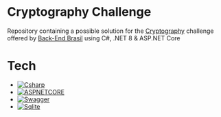 # Cryptography Challenge

Repository containing a possible solution for the [Cryptography](https://github.com/backend-br/desafios/blob/master/cryptography/PROBLEM.md) challenge offered by [
Back-End Brasil](https://github.com/backend-br/desafios) using C#, .NET 8 & ASP.NET Core

# Tech

- [![Csharp][Csharp]][Csharp-url]
- [![ASPNETCORE][ASPNETCORE]][ASPNETCORE-url]
- [![Swagger][Swagger]][Swagger-url]
- [![Sqlite][Sqlite]][Sqlite-url]


[Csharp]: https://img.shields.io/badge/c%23-5A37D0?style=for-the-badge&logo=csharp&logoColor=white
[Csharp-url]: https://dotnet.microsoft.com/en-us/languages/csharp
[ASPNETCORE]: https://img.shields.io/badge/ASP.NET%20CORE-7A1EC7?style=for-the-badge&logo=dotnet&logoColor=white
[ASPNETCORE-url]: https://dotnet.microsoft.com/en-us/apps/aspnet
[Swagger]: https://img.shields.io/badge/Swagger-6A9500?style=for-the-badge&logo=swagger&logoColor=white
[Swagger-url]: https://swagger.io/
[Sqlite]: https://img.shields.io/badge/SQLITE-ffffff?style=for-the-badge&logo=sqlite&logoColor=black
[Sqlite-url]: https://www.sqlite.org/
